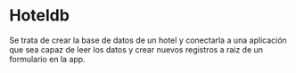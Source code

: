 # Hoteldb

Se trata de crear la base de datos de un hotel y conectarla a una aplicación que sea capaz de leer los datos y crear nuevos registros a raiz de un formulario en la app.
